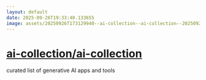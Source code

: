 ```yaml
---
layout: default
date: 2025-09-26T19:33:40.133655
image: assets/20250926T173129940--ai-collection--ai-collection--20250926T173834315--cropped.png
---
```


# [ai-collection/ai-collection](https://github.com/ai-collection/ai-collection)

curated list of generative AI apps and tools
